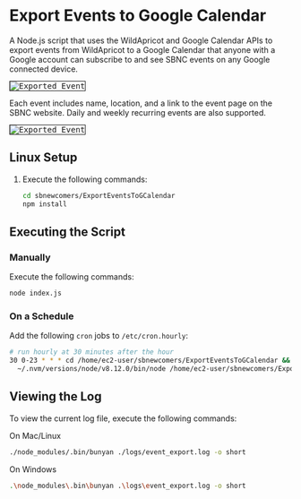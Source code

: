 # Export Events to Google Calendar

A Node.js script that uses the WildApricot and Google Calendar APIs to export events from WildApricot to a Google Calendar that anyone with a Google account can subscribe to and see SBNC events on any Google connected device.

<kbd style="border: 1px solid; width: 300px;">![Exported Event](/../screenshots/mobile_cal.png?raw=true "Exported Event")</kbd>

Each event includes name, location, and a link to the event page on the SBNC website. Daily and weekly recurring events are also supported.

<kbd style="border: 1px solid; width: 300px;">![Exported Event](/../screenshots/event.png?raw=true "Exported Event")</kbd>

## Linux Setup

1. Execute the following commands:

   ```bash
   cd sbnewcomers/ExportEventsToGCalendar
   npm install
   ```

## Executing the Script

### Manually

Execute the following commands:

```bash
node index.js
```

### On a Schedule

Add the following `cron` jobs to `/etc/cron.hourly`:

```bash
# run hourly at 30 minutes after the hour
30 0-23 * * * cd /home/ec2-user/sbnewcomers/ExportEventsToGCalendar && \
  ~/.nvm/versions/node/v8.12.0/bin/node /home/ec2-user/sbnewcomers/ExportEventsToGCalendar/index.js
```

## Viewing the Log

To view the current log file, execute the following commands:

On Mac/Linux

```bash
./node_modules/.bin/bunyan ./logs/event_export.log -o short
```

On Windows

```bash
.\node_modules\.bin\bunyan .\logs\event_export.log -o short
```